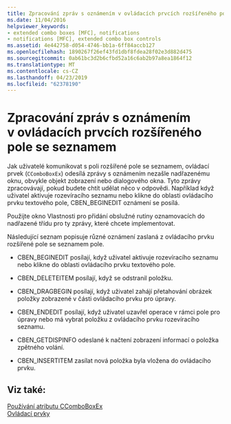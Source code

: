 ```yaml
---
title: Zpracování zpráv s oznámením v ovládacích prvcích rozšířeného pole se seznamem
ms.date: 11/04/2016
helpviewer_keywords:
- extended combo boxes [MFC], notifications
- notifications [MFC], extended combo box controls
ms.assetid: 4e442758-d054-4746-bb1a-6ff84accb127
ms.openlocfilehash: 1890267f26ef43fd1dbf8fdea28f02e3d882d475
ms.sourcegitcommit: 0ab61bc3d2b6cfbd52a16c6ab2b97a8ea1864f12
ms.translationtype: MT
ms.contentlocale: cs-CZ
ms.lasthandoff: 04/23/2019
ms.locfileid: "62378190"
---
```

# <a name="processing-notification-messages-in-extended-combo-box-controls"></a>Zpracování zpráv s oznámením v ovládacích prvcích rozšířeného pole se seznamem

Jak uživatelé komunikovat s poli rozšířené pole se seznamem, ovládací prvek (`CComboBoxEx`) odesílá zprávy s oznámením nezašle nadřazenému oknu, obvykle objekt zobrazení nebo dialogového okna. Tyto zprávy zpracovávají, pokud budete chtít udělat něco v odpovědi. Například když uživatel aktivuje rozevíracího seznamu nebo klikne do oblasti ovládacího prvku textového pole, CBEN_BEGINEDIT oznámení se posílá.

Použijte okno Vlastnosti pro přidání obslužné rutiny oznamovacích do nadřazené třídu pro ty zprávy, které chcete implementovat.

Následující seznam popisuje různé oznámení zaslaná z ovládacího prvku rozšířené pole se seznamem pole.

- CBEN_BEGINEDIT posílají, když uživatel aktivuje rozevíracího seznamu nebo klikne do oblasti ovládacího prvku textového pole.

- CBEN_DELETEITEM posílají, když se odstranil položku.

- CBEN_DRAGBEGIN posílají, když uživatel zahájí přetahování obrázek položky zobrazené v části ovládacího prvku pro úpravy.

- CBEN_ENDEDIT posílají, když uživatel uzavřel operace v rámci pole pro úpravy nebo má vybrat položku z ovládacího prvku rozevíracího seznamu.

- CBEN_GETDISPINFO odeslané k načtení zobrazení informací o položka zpětného volání.

- CBEN_INSERTITEM zasílat nová položka byla vložena do ovládacího prvku.

## <a name="see-also"></a>Viz také:

[Používání atributu CComboBoxEx](../mfc/using-ccomboboxex.md)<br/>
[Ovládací prvky](../mfc/controls-mfc.md)
